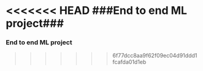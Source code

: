 <<<<<<< HEAD
###End to end ML project###
=======
### End to end ML project
>>>>>>> 6f77dcc8aa9f62f09ec04d91ddd1fcafda01d1eb
